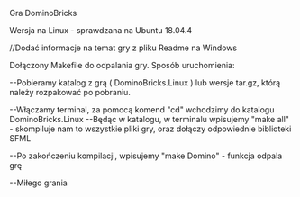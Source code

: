Gra DominoBricks

Wersja na Linux - sprawdzana na Ubuntu 18.04.4

//Dodać informacje na temat gry z pliku Readme na Windows

Dołączony Makefile do odpalania gry. Sposób uruchomienia:

--Pobieramy katalog z grą ( DominoBricks.Linux ) lub wersje tar.gz, którą należy rozpakować po pobraniu.


--Włączamy terminal, za pomocą komend "cd" wchodzimy do katalogu  DominoBricks.Linux
--Będąc w katalogu, w terminalu wpisujemy "make all" - skompiluje nam to wszystkie pliki gry, oraz dołączy odpowiednie biblioteki SFML

--Po zakończeniu kompilacji, wpisujemy "make Domino" - funkcja odpala grę

--Miłego grania

